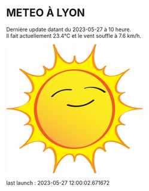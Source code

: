 # METEO À LYON

Dernière update datant du 2023-05-27 à 10 heure.  
Il fait actuellement 23.4°C et le vent souffle à 7.6 km/h.      

![](./.github/sun.png)

last launch : 2023-05-27 12:00:02.671672
